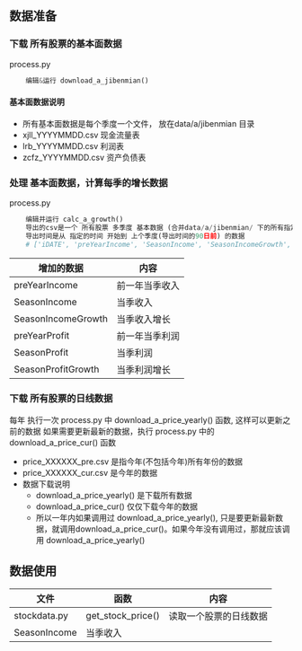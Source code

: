 ## 数据准备
### 下载 所有股票的基本面数据
process.py
```python
    编辑&运行 download_a_jibenmian()
```
#### 基本面数据说明
- 所有基本面数据是每个季度一个文件， 放在data/a/jibenmian 目录
- xjll_YYYYMMDD.csv 现金流量表
- lrb_YYYYMMDD.csv 利润表
- zcfz_YYYYMMDD.csv 资产负债表




### 处理 基本面数据，计算每季的增长数据
process.py
```python
    编辑并运行 calc_a_growth()
    导出的csv是一个 所有股票 多季度 基本数据 (合并data/a/jibenmian/ 下的所有指定时间范围内的文件)
    导出时间是从 指定的时间 开始到 上个季度(导出时间的90日前) 的数据
    # ['iDATE', 'preYearIncome', 'SeasonIncome', 'SeasonIncomeGrowth', 'preYearProfit', 'SeasonProfit', 'SeasonProfitGrowth']
```
| 增加的数据 | 内容 |
| --- | --- |
| preYearIncome | 前一年当季收入 |
| SeasonIncome | 当季收入 |
| SeasonIncomeGrowth | 当季收入增长 |
| preYearProfit | 前一年当季利润 |
| SeasonProfit | 当季利润 |
| SeasonProfitGrowth | 当季利润增长 |




### 下载 所有股票的日线数据
每年 执行一次 process.py 中 download_a_price_yearly() 函数, 这样可以更新之前的数据
如果需要更新最新的数据，执行 process.py 中的 download_a_price_cur() 函数
- price_XXXXXX_pre.csv 是指今年(不包括今年)所有年份的数据
- price_XXXXXX_cur.csv 是今年的数据
- 数据下载说明
    - download_a_price_yearly() 是下载所有数据
    - download_a_price_cur() 仅仅下载今年的数据
    - 所以一年内如果调用过 download_a_price_yearly(), 只是要更新最新数据，就调用download_a_price_cur()。如果今年没有调用过，那就应该调用 download_a_price_yearly()

## 数据使用
| 文件 | 函数 | 内容 |
| --- | --- | --- |
| stockdata.py | get_stock_price() | 读取一个股票的日线数据 | 
| SeasonIncome | 当季收入 |

